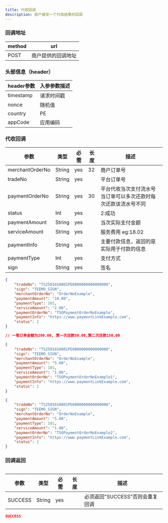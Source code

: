 ```yaml
---
title: 代收回调
description: 商户接受一个代收结果的回调
---
```


### 回调地址

| method | url                |
| ------ | ------------------ |
| POST   | 商户提供的回调地址 |

### 头部信息（header）

| header参数 | 入参参数描述 |
|----------|--------|
| timestamp | 请求时间戳  |
| nonce    | 随机值    |
| country  | PE     |
| appCode  | 应用编码   |

### 代收回调

| 参数       | 类型   | 必需 | 长度  | 描述                               |
| ---------- | ------ | ---- |-----|----------------------------------|
| merchantOrderNo | String | yes  | 32  | 商户订单号                            |
| tradeNo    | String | yes  |     | 平台订单号                            |
| paymentOrderNo | String | yes  | 30  | 平台代收当次支付流水号 当订单可以多次还款时每次还款该流水号不同 |
| status     | Int | yes  |     | 2:成功                    |
| paymentAmount     | String | yes   |     | 当次实际支付金额                         |
| serviceAmount   | String | yes   |     | 服务费用  eg:18.02 |
| paymentInfo     | String | yes   |     | 主要付款信息，返回的是实际用于付款的信息           |
| paymentType     | Int | yes   |     | 支付方式           |
| sign       | String | yes  |     | 签名                               |

```json title=单次回调示例
{
    "tradeNo": "TS2501010001PE0000000000000000",
    "sign": "TEEMO_SIGN",
    "merchantOrderNo": "OrderNoExample",
    "paymentAmount": "10.00",
    "paymentType": 101,
    "serviceAmount": "2.00",
    "paymentOrderNo": "TSOPaymentOrderNoExample",
    "paymentInfo": "https://www.paymentLinkExample.com",
    "status": 2
}
```

```json title=多次还款回调示例
// 一笔订单金额为200.00, 第一次还款50.00,第二次还款150.00

{
    "tradeNo": "TS2501010001PE0000000000000000",
    "sign": "TEEMO_SIGN",
    "merchantOrderNo": "OrderNoExample",
    "paymentAmount": "5.00",
    "paymentType": 101,
    "serviceAmount": "1.00",
    "paymentOrderNo": "TSOPaymentOrderNoExample1",
    "paymentInfo": "https://www.paymentLinkExample.com",
    "status": 2
}

{
    "tradeNo": "TS2501010001PE0000000000000000",
    "sign": "TEEMO_SIGN",
    "merchantOrderNo": "OrderNoExample",
    "paymentAmount": "5.00",
    "paymentType": 101,
    "serviceAmount": "1.00",
    "paymentOrderNo": "TSOPaymentOrderNoExample2",
    "paymentInfo": "https://www.paymentLinkExample.com",
    "status": 2
}
```
### 回调返回

<Table
thead={["字段", "类型", "必需", "描述"]}
tbody={[["SUCCESS", "String", "yes", '必须返回"SUCCESS"否则会重复回调']]}
/>

| 参数    | 类型   | 必需 | 长度 | 描述                            |
| ------- | ------ | ---- | ---- | ------------------------------- |
| SUCCESS | String | yes  |      | 必须返回"SUCCESS"否则会重复回调 |

```json title=回调示例
SUCCESS
```
